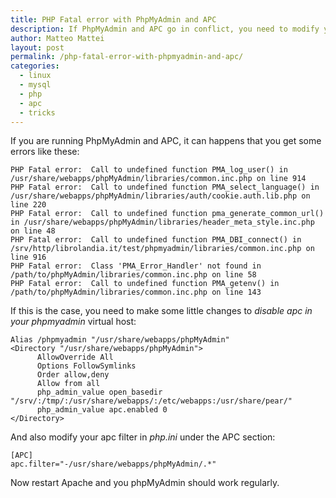 ```yaml
---
title: PHP Fatal error with PhpMyAdmin and APC
description: If PhpMyAdmin and APC go in conflict, you need to modify your PHP configuration to disable APC from PhpMyAdmin
author: Matteo Mattei
layout: post
permalink: /php-fatal-error-with-phpmyadmin-and-apc/
categories:
  - linux
  - mysql
  - php
  - apc
  - tricks
---
```

If you are running PhpMyAdmin and APC, it can happens that you get some errors like these:

```
PHP Fatal error:  Call to undefined function PMA_log_user() in /usr/share/webapps/phpMyAdmin/libraries/common.inc.php on line 914
PHP Fatal error:  Call to undefined function PMA_select_language() in /usr/share/webapps/phpMyAdmin/libraries/auth/cookie.auth.lib.php on line 220
PHP Fatal error:  Call to undefined function pma_generate_common_url() in /usr/share/webapps/phpMyAdmin/libraries/header_meta_style.inc.php on line 48
PHP Fatal error:  Call to undefined function PMA_DBI_connect() in /srv/http/librolandia.it/test/phpmyadmin/libraries/common.inc.php on line 916
PHP Fatal error:  Class 'PMA_Error_Handler' not found in /path/to/phpMyAdmin/libraries/common.inc.php on line 58
PHP Fatal error:  Call to undefined function PMA_getenv() in /path/to/phpMyAdmin/libraries/common.inc.php on line 143
```

If this is the case, you need to make some little changes to *disable apc in your phpmyadmin* virtual host:

```
Alias /phpmyadmin "/usr/share/webapps/phpMyAdmin"
<Directory "/usr/share/webapps/phpMyAdmin">
      AllowOverride All
      Options FollowSymlinks
      Order allow,deny
      Allow from all
      php_admin_value open_basedir "/srv/:/tmp/:/usr/share/webapps/:/etc/webapps:/usr/share/pear/"
      php_admin_value apc.enabled 0
</Directory>
```

And also modify your apc filter in *php.ini* under the APC section:

```
[APC]
apc.filter="-/usr/share/webapps/phpMyAdmin/.*"
```

Now restart Apache and you phpMyAdmin should work regularly.

